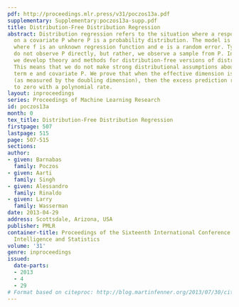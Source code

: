```yaml
---
pdf: http://proceedings.mlr.press/v31/poczos13a.pdf
supplementary: Supplementary:poczos13a-supp.pdf
title: Distribution-Free Distribution Regression
abstract: Distribution regression refers to the situation where a response Y depends
  on a covariate P where P is a probability distribution. The model is Y=f(P) + e
  where f is an unknown regression function and e is a random error. Typically, we
  do not observe P directly, but rather, we observe a sample from P. In this paper
  we develop theory and methods for distribution-free versions of distribution regression.
  This means that we do not make strong distributional assumptions about the error
  term e and covariate P. We prove that when the effective dimension is small enough
  (as measured by the doubling dimension), then the excess prediction risk converges
  to zero with a polynomial rate.
layout: inproceedings
series: Proceedings of Machine Learning Research
id: poczos13a
month: 0
tex_title: Distribution-Free Distribution Regression
firstpage: 507
lastpage: 515
page: 507-515
sections: 
author:
- given: Barnabas
  family: Poczos
- given: Aarti
  family: Singh
- given: Alessandro
  family: Rinaldo
- given: Larry
  family: Wasserman
date: 2013-04-29
address: Scottsdale, Arizona, USA
publisher: PMLR
container-title: Proceedings of the Sixteenth International Conference on Artificial
  Intelligence and Statistics
volume: '31'
genre: inproceedings
issued:
  date-parts:
  - 2013
  - 4
  - 29
# Format based on citeproc: http://blog.martinfenner.org/2013/07/30/citeproc-yaml-for-bibliographies/
---
```

